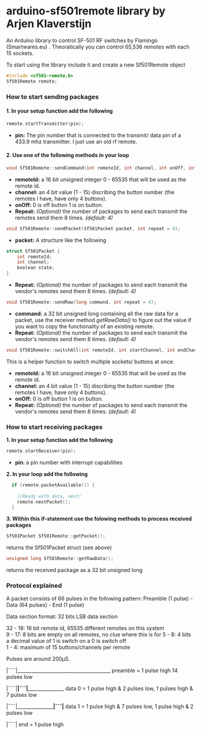 # arduino-sf501remote library by Arjen Klaverstijn
An Arduino library to control SF-501 RF switches by Flamingo (Smartwares.eu) . Theoratically you can control 65,536 remotes with each 15 sockets.

To start using the library include it and create a new Sf501Remote object

```c++
#include <sf501-remote.h>
Sf501Remote remote;
```

### How to start sending packages

#### 1. In your setup function add the following
  ```c++
  remote.startTransmitter(pin);
  ```
  - **pin:** The pin number that is connected to the transmit/ data pin of a 433.9 mhz transmitter. I just use an old rf remote.
  
#### 2. Use one of the following methods in your loop
      
```c++
void Sf501Remote::sendCommand(int remoteId, int channel, int onOff, int repeat = 4);
```
- **remoteId:** a 16 bit unsigned integer 0 - 65535 that will be used as the remote id.
- **channel:** an 4 bit value (1 - 15) discribing the button number (the remotes I have, have only 4 buttons).  
- **onOff:** 0 is off button 1 is on button.  
- **Repeat:** *(Optional)* the number of packages to send each transmit the remotes send them 8 times. *(default: 4)*  

```c++
void Sf501Remote::sendPacket(Sf501Packet packet, int repeat = 4);
```
- **packet:** A structure like the following  

```c++
struct Sf501Packet {
	int remoteId;
	int channel;
	boolean state;
}
```
	
- **Repeat:** *(Optional)* the number of packages to send each transmit the vendor's remotes send them 8 times. *(default: 4)*  

```c++
void Sf501Remote::sendRaw(long command, int repeat = 4);
```  
- **command:** a 32 bit unsigned long containing all the raw data for a packet, use the receiver method *getRawData()* to figure out the value if you want to copy the functionality of an existing remote.  
- **Repeat:** *(Optional)* the number of packages to send each transmit the vendor's remotes send them 8 times. *(default: 4)* 

```c++
void Sf501Remote::switchAll(int remoteId, int startChannel, int endChannel, int onOff, int repeat = 4);
```
This is a helper function to switch multiple sockets/ buttons at once.  

- **remoteId:** a 16 bit unsigned integer 0 - 65535 that will be used as the remote id.
- **channel:** an 4 bit value (1 - 15) discribing the button number (the remotes I have, have only 4 buttons).  
- **onOff:** 0 is off button 1 is on button.  
- **Repeat:** *(Optional)* the number of packages to send each transmit the vendor's remotes send them 8 times. *(default: 4)* 
	
### How to start receiving packages

**1. In your setup function add the following**
  ```c++
  remote.startReceiver(pin);
  ```
  - **pin**: a pin number with interrupt capabilities

**2. In your loop add the following**
```c++
  if (remote.packetAvailable()) {
    
    //Ready with data, next!
    remote.nextPacket();
  }
```
**3. Within this if-statement use the folowing methods to process received packages**

```c++
Sf501Packet Sf501Remote::getPacket();
```
returns the Sf501Packet struct (see above)

```c++
unsigned long Sf501Remote::getRawData();
```
returns the received package as a 32 bit unsigned long

### Protocol explained

A packet consists of 66 pulses in the following pattern:
Preamble (1 pulse) - Data (64 pulses) - End (1 pulse)

Data section format:
32 bits LSB data section
	
32 - 18: 16 bit remote id, 65535 different remotes on this system  
9 - 17: 8 bits are empty on all remotes, no clue where this is for
5 - 8: 4 bits a decimal value of 1 is switch on a 0 is switch off  
1 - 4: maximum of 15 buttons/channels per remote

Pulses are around 200µS.

|¯¯¯|_______________________________________
preamble = 1 pulse high 14 pulses low

|¯¯¯|______|¯¯¯|_____________________
data 0 = 1 pulse high & 2 pulses low, 1 pulses high & 7 pulses low

|¯¯¯|_____________________|¯¯¯|______
data 1 = 1 pulse high & 7 pulses low, 1 pulse high & 2 pulses low

|¯¯¯|
end = 1 pulse high

